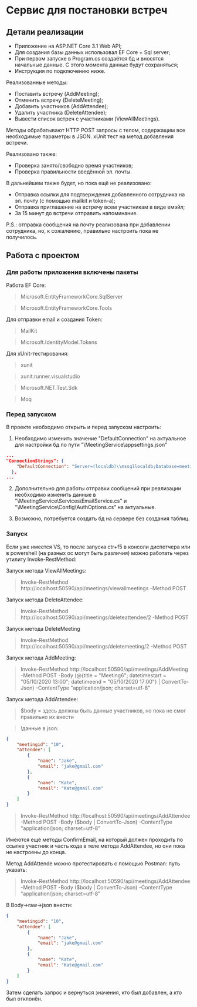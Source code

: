 # Cервис для постановки встреч


## Детали реализации
* Приложение на ASP.NET Core 3.1 Web API;
* Для создания базы данных использовал EF Core + Sql server; 
*	При первом запуске в Program.cs создаётся бд и вносятся начальные данные. С этого момента данные будут сохраняться;
*	Инструкция по подключению ниже.

Реализованные методы:
* Поставить встречу (AddMeeting);
* Отменить встречу (DeleteMeeting);
* Добавить участников (AddAttendee);
* Удалить участника (DeleteAttendee);
* Вывести список встреч с участниками (ViewAllMeetings).

Методы обрабатывают HTTP POST запросы с телом, содержащим все необходимые параметры в JSON.
xUnit тест на метод добавления встречи. 

Реализовано также:
* Проверка занято/свободно время участников;
* Проверка правильности введённой эл. почты.

В дальнейшем также будет, но пока ещё не реализовано:
* Отправка ссылки для подтверждения добавленного сотрудника на эл. почту (с помощью mailkit и token-а);
* Отправка приглашение на встречу всем участникам в виде емэйл;
* За 15 минут до встречи отправить напоминание.

P.S.: отправка сообщения на почту реализована при добавлении сотрудника, но, к сожалению, правильно настроить пока не получилось.

## Работа с проектом

### Для работы приложения включены пакеты

Работа EF Core:

> Microsoft.EntityFrameworkCore.SqlServer

> Microsoft.EntityFrameworkCore.Tools

Для отправки email и создания Token:

> MailKit

> Microsoft.IdentityModel.Tokens

Для xUnit-тестирования:

> xunit

> xunit.runner.visualstudio

> Microsoft.NET.Test.Sdk

> Moq

### Перед запуском

В проекте необходимо открыть и перед запуском настроить:

1. Необходимо изменить значение "DefaultConnection" на актуальное для настройки бд по пути "\MeetingService\appsettings.json"

```json
...
"ConnectionStrings": {
    "DefaultConnection": "Server=(localdb)\\mssqllocaldb;Database=meetingsservice;Trusted_Connection=True;MultipleActiveResultSets=true",
  },
...
```

2. Дополнительно для работы отправки сообщений при реализации необходимо изменить данные в "\MeetingService\Services\EmailService.cs" и "\MeetingService\Config\AuthOptions.cs" на актуальные.

3. Возможно, потребуется создать бд на сервере без создания таблиц.

### Запуск

Если уже имеется VS, то после запуска ctr+f5 в консоли диспетчера или в powershell (на разных ос могут быть различия) можно работать через утилиту Invoke-RestMethod:

Запуск метода ViewAllMeetings:

> Invoke-RestMethod http://localhost:50590/api/meetings/viewallmeetings -Method POST

Запуск метода DeleteAttendee:

> Invoke-RestMethod http://localhost:50590/api/meetings/deleteattendee/2 -Method POST

Запуск метода DeleteMeeting

> Invoke-RestMethod http://localhost:50590/api/meetings/deletemeeting/2 -Method POST

Запуск метода AddMeeting:

> Invoke-RestMethod http://localhost:50590/api/meetings/AddMeeting -Method POST -Body (@{title = "Meeting6"; datetimestart = "05/10/2020 13:00"; datetimeend = "05/10/2020 17:00"} | ConvertTo-Json) -ContentType "application/json; charset=utf-8"

Запуск метода AddAttendee:

> $body = здесь должны быть данные участников, но пока не смог правильно их внести

> !данные в json:

```json
{
    "meetingid": "10",
    "attendee": [
        {
            "name": "Jake",
            "email": "jake@gmail.com"
        },
        {
            "name": "Kate",
            "email": "Kate@gmail.com"
        }
    ]
}
```

> Invoke-RestMethod http://localhost:50590/api/meetings/AddAttendee -Method POST -Body ($body | ConvertTo-Json) -ContentType "application/json; charset=utf-8"

Имеются ещё методы ConfirmEmail, на который должен проходить по ссылке участник и часть кода в теле метода AddAttendee, но они пока не настроены до конца.

Метод AddAttende можно протестировать с помощью Postman:
путь указать:

> Invoke-RestMethod http://localhost:50590/api/meetings/AddAttendee -Method POST -Body ($body | ConvertTo-Json) -ContentType "application/json; charset=utf-8"

В Body->raw->json внести:

```json
{
    "meetingid": "10",
    "attendee": [
        {
            "name": "Jake",
            "email": "jake@gmail.com"
        },
        {
            "name": "Kate",
            "email": "Kate@gmail.com"
        }
    ]
}
```

Затем сделать запрос и вернуться значения, кто был добавлен, а кто был отклонён.
